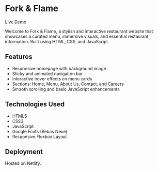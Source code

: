 # Fork & Flame
[Live Demo](https://fork-n-flame.netlify.app/)

Welcome to Fork & Flame, a stylish and interactive restaurant website that showcases a curated menu, immersive visuals, and essential restaurant information. Built using HTML, CSS, and JavaScript.

## Features

- Responsive homepage with background image
- Sticky and animated navigation bar
- Interactive hover effects on menu cards
- Sections: Home, Menu, About Us, Contact, and Careers
- Smooth scrolling and basic JavaScript enhancements

## Technologies Used

- HTML5
- CSS3
- JavaScript
- Google Fonts (Bebas Neue)
- Responsive Flexbox Layout

## Deployment

Hosted on Netlify.
